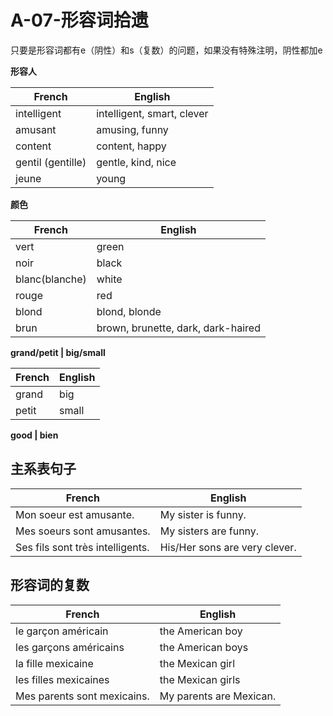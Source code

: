 # A-07-形容词拾遗

只要是形容词都有e（阴性）和s（复数）的问题，如果没有特殊注明，阴性都加e

**形容人**

French | English
---- | ----
intelligent | intelligent, smart, clever
amusant | amusing, funny
content | content, happy
gentil (gentille) | gentle, kind, nice
jeune | young

**颜色**

French | English
---- | ----
vert | green
noir | black
blanc(blanche) | white
rouge | red
blond | blond, blonde
brun | brown, brunette, dark, dark-haired

**grand/petit | big/small**

French | English
---- | ----
grand | big
petit | small

**good | bien**

## 主系表句子

French | English
---- | ----
Mon soeur est amusante. | My sister is funny.
Mes soeurs sont amusantes. | My sisters are funny. 
Ses fils sont très intelligents. | His/Her sons are very clever.

## 形容词的复数

French | English
---- | ----
le garçon américain | the American boy
les garçons américains | the American boys
la fille mexicaine | the Mexican girl
les filles mexicaines | the Mexican girls
Mes parents sont mexicains. | My parents are Mexican.